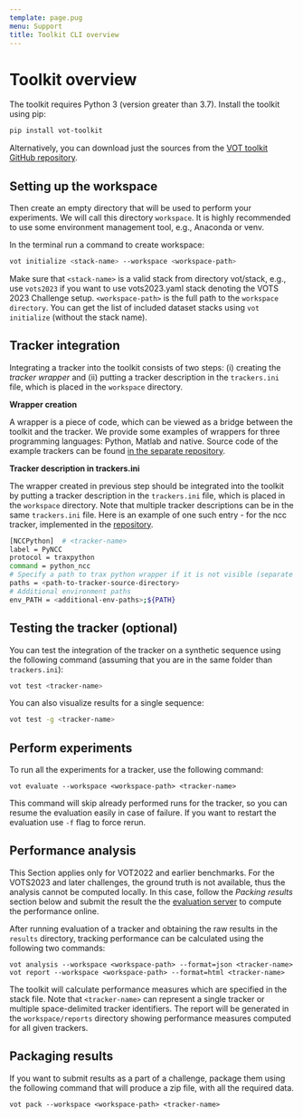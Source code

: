 ```yaml
---
template: page.pug
menu: Support
title: Toolkit CLI overview
---
```


# Toolkit overview

The toolkit requires Python 3 (version greater than 3.7). Install the toolkit using pip:
```bash
pip install vot-toolkit
```
Alternatively, you can download just the sources from the [VOT toolkit GitHub repository](https://github.com/votchallenge/toolkit).

## Setting up the workspace

Then create an empty directory that will be used to perform your experiments. We will call this directory `workspace`. It is highly recommended to use some environment management tool, e.g., Anaconda or venv.

In the terminal run a command to create workspace:
```bash
vot initialize <stack-name> --workspace <workspace-path>
```
Make sure that `<stack-name>` is a valid stack from directory vot/stack, e.g., use `vots2023` if you want to use vots2023.yaml stack denoting the VOTS 2023 Challenge setup. `<workspace-path>` is the full path to the `workspace directory`. You can get the list of included dataset stacks using `vot initialize` (without the stack name).

## Tracker integration

<!-- A tracker can be integrated into the toolkit by putting a tracker description in the `trackers.ini` file, which is placed in the `workspace` directory. Note that multiple tracker descriptions can be in the same `trackers.ini` file. Here are examples of integration for three trackers (Python, Matlab and native). Source code of the example trackers can be found [here](https://github.com/votchallenge/integration).

<div class="alert alert-info" role="alert">
<div class="icon-left"><i class="glyphicon glyphicon-exclamation-sign hugeicon"></i> </div>

Example of a **multi object tracker** written in Python is the NCC tracker - `python_ncc.py` from [Python integration examples](https://github.com/votchallenge/integration/tree/master/python). Note that there is no difference between multi-object and single-object trackers at this point. The toolkit will recognize capabilities of a tracker when it is executed and fail if its capablities will not match the desired experiment.

<br />
</div>

```bash
[NCCPython]  # <tracker-name>
label = PyNCC
protocol = traxpython
command = python_ncc
# Specify a path to trax python wrapper if it is not visible (separate by ; if using multiple paths)
paths = <path-to-tracker-source-directory>
# Additional environment paths
env_PATH = <additional-env-paths>;${PATH}
``` -->

Integrating a tracker into the toolkit consists of two steps: (i) creating the *tracker wrapper* and (ii) putting a tracker description in the `trackers.ini` file, which is placed in the `workspace` directory. 

**Wrapper creation**

A wrapper is a piece of code, which can be viewed as a bridge between the toolkit and the tracker. We provide some examples of wrappers for three programming languages: Python, Matlab and native. Source code of the example trackers can be found [in the separate repository](https://github.com/votchallenge/integration).

**Tracker description in trackers.ini**

The wrapper created in previous step should be integrated into the toolkit by putting a tracker description in the `trackers.ini` file, which is placed in the `workspace` directory. Note that multiple tracker descriptions can be in the same `trackers.ini` file. Here is an example of one such entry - for the ncc tracker, implemented in the [repository](https://github.com/votchallenge/integration).

```bash
[NCCPython]  # <tracker-name>
label = PyNCC
protocol = traxpython
command = python_ncc
# Specify a path to trax python wrapper if it is not visible (separate by ; if using multiple paths)
paths = <path-to-tracker-source-directory>
# Additional environment paths
env_PATH = <additional-env-paths>;${PATH}
```


## Testing the tracker (optional)

You can test the integration of the tracker on a synthetic sequence using the following command (assuming that you are in the same folder than `trackers.ini`):
```bash
vot test <tracker-name>
```
You can also visualize results for a single sequence:
```bash
vot test -g <tracker-name>
```

## Perform experiments

To run all the experiments for a tracker, use the following command:

```console
vot evaluate --workspace <workspace-path> <tracker-name>
```

This command will skip already performed runs for the tracker, so you can resume the evaluation easily in case of failure. If you want to restart the evaluation use `-f` flag to force rerun.

## Performance analysis

<div class="alert alert-warning" role="alert">
<div class="icon-left"><i class="glyphicon glyphicon-exclamation-sign hugeicon"></i></div>

This Section applies only for VOT2022 and earlier benchmarks. For the VOTS2023 and later challenges, the ground truth is not available, thus the analysis cannot be computed locally. In this case, follow the <em>Packing results</em> section below and submit the result the the [evaluation server](https://eu.aihub.ml/competitions/) to compute the performance online.

</div>

After running evaluation of a tracker and obtaining the raw results in the `results` directory, tracking performance can be calculated using the following two commands:

```console
vot analysis --workspace <workspace-path> --format=json <tracker-name>
vot report --workspace <workspace-path> --format=html <tracker-name>
```

The toolkit will calculate performance measures which are specified in the stack file. Note that `<tracker-name>` can represent a single tracker or multiple space-delimited tracker identifiers. The report will be generated in the `workspace/reports` directory showing performance measures computed for all given trackers. 

## Packaging results

If you want to submit results as a part of a challenge, package them using the following command that will produce a zip file, with all the required data.

```console
vot pack --workspace <workspace-path> <tracker-name>
```